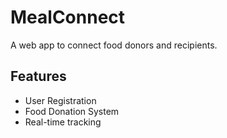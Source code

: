 # MealConnect
A web app to connect food donors and recipients.  
## Features
- User Registration
- Food Donation System
- Real-time tracking
